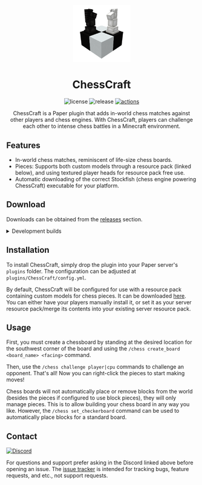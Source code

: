 <div align="center">

<img src="resources/knight_stare.png" width=30% height=30% alt="logo"/>

# ChessCraft
![license](https://img.shields.io/github/license/jpenilla/chesscraft) ![release](https://img.shields.io/github/v/release/jpenilla/chesscraft?color=blue&label=version) [![actions](https://github.com/jpenilla/chesscraft/workflows/build/badge.svg?branch=master)](https://github.com/jpenilla/chesscraft/actions)

ChessCraft is a Paper plugin that adds in-world chess matches against other players and chess engines.
With ChessCraft, players can challenge each other to intense chess battles in a Minecraft environment.

</div>

## Features

- In-world chess matches, reminiscent of life-size chess boards.
- Pieces: Supports both custom models through a resource pack (linked below), and using textured player heads for resource pack free use.
- Automatic downloading of the correct Stockfish (chess engine powering ChessCraft) executable for your platform.

## Download

Downloads can be obtained from the [releases](https://github.com/jpenilla/chesscraft/releases) section.

<details>
<summary>Development builds</summary>

> Development builds are available at https://link.link
</details>

## Installation

To install ChessCraft, simply drop the plugin into your Paper server's `plugins` folder.
The configuration can be adjusted at `plugins/ChessCraft/config.yml`.

By default, ChessCraft will be configured for use with a resource pack containing custom models for chess pieces.
It can be downloaded [here](https://github.com/jpenilla/chesscraft/raw/master/resources/ChessCraft_Resource_Pack.zip). You can either have your players manually install it, or set it as your server resource pack/merge its contents into your existing server resource pack.

## Usage

First, you must create a chessboard by standing at the desired location for the southwest corner of the board and using the `/chess create_board <board_name> <facing>` command.

Then, use the `/chess challenge player|cpu` commands to challenge an opponent. That's all! Now you can right-click the pieces to start making moves!

Chess boards will not automatically place or remove blocks from the world (besides the pieces if configured to use block pieces), they will only manage pieces. This is to allow
building your chess board in any way you like. However, the `/chess set_checkerboard` command can be used to automatically place blocks for a standard board.

## Contact

[![Discord](https://img.shields.io/discord/714316281918128163?color=8C9CFE&label=Discord&logo=discord&logoColor=white)](https://discord.gg/86Ekw8H)

For questions and support prefer asking in the Discord linked above before opening an issue.
The [issue tracker](https://github.com/jpenilla/chesscraft/issues) is intended for tracking bugs, feature requests, and etc., not support requests.
